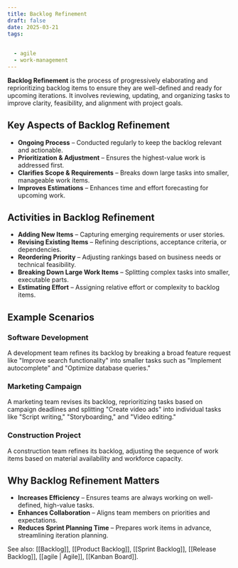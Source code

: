 ```yaml
---
title: Backlog Refinement
draft: false
date: 2025-03-21
tags:
  
  
  - agile
  - work-management
---
```


**Backlog Refinement** is the process of progressively elaborating and reprioritizing backlog items to ensure they are well-defined and ready for upcoming iterations. It involves reviewing, updating, and organizing tasks to improve clarity, feasibility, and alignment with project goals.

## Key Aspects of Backlog Refinement
- **Ongoing Process** – Conducted regularly to keep the backlog relevant and actionable.
- **Prioritization & Adjustment** – Ensures the highest-value work is addressed first.
- **Clarifies Scope & Requirements** – Breaks down large tasks into smaller, manageable work items.
- **Improves Estimations** – Enhances time and effort forecasting for upcoming work.

## Activities in Backlog Refinement
- **Adding New Items** – Capturing emerging requirements or user stories.
- **Revising Existing Items** – Refining descriptions, acceptance criteria, or dependencies.
- **Reordering Priority** – Adjusting rankings based on business needs or technical feasibility.
- **Breaking Down Large Work Items** – Splitting complex tasks into smaller, executable parts.
- **Estimating Effort** – Assigning relative effort or complexity to backlog items.

## Example Scenarios

### **Software Development**
A development team refines its backlog by breaking a broad feature request like "Improve search functionality" into smaller tasks such as "Implement autocomplete" and "Optimize database queries."

### **Marketing Campaign**
A marketing team revises its backlog, reprioritizing tasks based on campaign deadlines and splitting "Create video ads" into individual tasks like "Script writing," "Storyboarding," and "Video editing."

### **Construction Project**
A construction team refines its backlog, adjusting the sequence of work items based on material availability and workforce capacity.

## Why Backlog Refinement Matters
- **Increases Efficiency** – Ensures teams are always working on well-defined, high-value tasks.
- **Enhances Collaboration** – Aligns team members on priorities and expectations.
- **Reduces Sprint Planning Time** – Prepares work items in advance, streamlining iteration planning.

See also: [[Backlog]], [[Product Backlog]], [[Sprint Backlog]], [[Release Backlog]], [[agile | Agile]], [[Kanban Board]].
